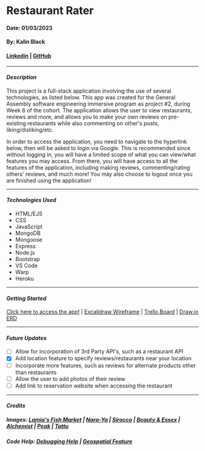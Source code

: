 # Restaurant Rater
#### Date: 01/03/2023
#### By: Kalin Black 
#### [Linkedin](https://www.linkedin.com/in/kalin-black/) | [GitHub](https://github.com/kfblack)
***
#### **_Description_**
This project is a full-stack application involving the use of several technologies, as listed below. This app was created for the General Assembly software engineering immersive program as project #2, during Week 6 of the cohort. The application allows the user to view restaurants, reviews and more, and allows you to make your own reviews on pre-existing restaurants while also commenting on other's posts, liking/disliking/etc.

In order to access the application, you need to navigate to the hyperlink below, then will be asked to login via Google. This is recommended since without logging in, you will have a limited scope of what you can view/what features you may access. From there, you will have access to all the features of the application, including making reviews, commenting/rating others' reviews, and much more! You may also choose to logout once you are finished using the application!
***
#### **_Technologies Used_**
- HTML/EJS
- CSS
- JavaScript
- MongoDB
- Mongoose
- Express
- Node.js
- Bootstrap
- VS Code
- Warp
- Heroku
***
#### **_Getting Started_**
[Click here to access the app!]() | [Excalidraw Wireframe](https://excalidraw.com/#json=ivJJTgMLFwtVtDXyEt7R_,jUnATw_mheq1Wz3KYh3oRg) | [Trello Board](https://trello.com/invite/b/Wjegq65S/ATTI6ed427af728b4fa8b42fe9f968bfe629AB463315/restaurant-rater) | [Draw.io ERD](https://drive.google.com/file/d/1VMSTR3sEYq-aAOYBFPLRaMHZ3TUr-1tT/view?usp=sharing)

***
#### **_Future Updates_**
- [ ] Allow for incorporation of 3rd Party API's, such as a restaurant API
- [x] Add location feature to specify reviews/restaurants near your location
- [ ] Incorporate more features, such as reviews for alternate products other than restaurants
- [ ] Allow the user to add photos of their review 
- [ ] Add link to reservation website when accessing the restaurant 
***
#### **_Credits_**

##### Images: [Lamia's Fish Market](https://tripleseat.com/blog/10-questions-with-lamias-fish-market/) | [Nara-Ya](https://www.opentable.com/r/nara-ya-washington) | [Sirocco](https://www.tripadvisor.com/Restaurant_Review-g293916-d814516-Reviews-Sirocco_Restaurant-Bangkok.html) | [Beauty & Essex](https://taogroup.com/venues/beauty-essex-new-york/) | [Alchemist](https://www.cntraveler.com/restaurants/copenhagen/alchemist) | [Peak](https://www.peaknyc.com/) | [Tattu](https://www.tripadvisor.com/Restaurant_Review-g186411-d12516944-Reviews-Tattu_Leeds-Leeds_West_Yorkshire_England.html)
##### Code Help: [Debugging Help](https://openai.com/blog/chatgpt) | [Geospatial Feature](https://medium.com/@galford151/mongoose-geospatial-queries-with-near-59800b79c0f6) 